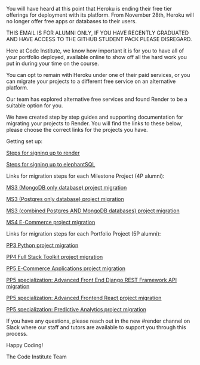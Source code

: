 You will have heard at this point that Heroku is ending their free tier offerings for deployment with its platform. From November 28th, Heroku will no longer offer free apps or databases to their users. 



THIS EMAIL IS FOR ALUMNI ONLY, IF YOU HAVE RECENTLY GRADUATED AND HAVE ACCESS TO THE GITHUB STUDENT PACK PLEASE DISREGARD.



Here at Code Institute, we know how important it is for you to have all of your portfolio deployed, available online to show off all the hard work you put in during your time on the course.

  

You can opt to remain with Heroku under one of their paid services, or you can migrate your projects to a different free service on an alternative platform. 

Our team has explored alternative free services and found Render to be a suitable option for you.



We have created step by step guides and supporting documentation for migrating your projects to Render. You will find the links to these below, please choose the correct links for the projects you have. 



Getting set up:

<a href="https://code-institute-students.github.io/deployment-docs/03-render/">Steps for signing up to render</a>

<a href="https://code-institute-students.github.io/deployment-docs/02-elephantsql/">Steps for signing up to elephantSQL</a>



Links for migration steps for each Milestone Project (4P alumni):

<a href="https://code-institute-students.github.io/deployment-docs/20-ms3-mongo/">MS3 (MongoDB only database) project migration</a>

<a href="https://code-institute-students.github.io/deployment-docs/21-ms3-postgres/">MS3 (Postgres only database) project migration</a>

<a href="https://code-institute-students.github.io/deployment-docs/22-ms3-combined/">MS3 (combined Postgres AND MongoDB databases) project migration</a>

<a href="https://code-institute-students.github.io/deployment-docs/40-ms4-pp5/">MS4 E-Commerce project migration</a>



Links for migration steps for each Portfolio Project (5P alumni):

<a href="https://code-institute-students.github.io/deployment-docs/10-pp3/">PP3 Python project migration</a>

<a href="https://code-institute-students.github.io/deployment-docs/30-pp4/">PP4 Full Stack Toolkit project migration</a>

<a href="https://code-institute-students.github.io/deployment-docs/40-ms4-pp5/">PP5 E-Commerce Applications project migration</a>

<a href="https://code-institute-students.github.io/deployment-docs/41-pp5-adv-fe/pp5-adv-fe-react-01-applying-your-deployed-api">PP5 specialization: Advanced Front End Django REST Framework API migration</a>

<a href="https://code-institute-students.github.io/deployment-docs/41-pp5-adv-fe/pp5-adv-fe-drf-01-create-a-database">PP5 specialization: Advanced Frontend React project migration</a>

<a href="https://code-institute-students.github.io/deployment-docs/42-pp5-pa/">PP5 specialization: Predictive Analytics project migration</a>



If you have any questions, please reach out in the new #render channel on Slack where our staff and tutors are available to support you through this process.



Happy Coding!



The Code Institute Team


